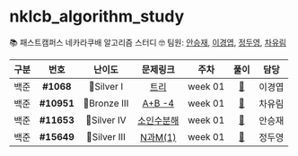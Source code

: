 # nklcb_algorithm_study

📚 패스트캠퍼스 네카라쿠배 알고리즘 스터디
🤓 팀원: [안승재](https://github.com/getState), [이경엽](https://github.com/kyupkyup), [정두영](https://github.com/dooyeong20), [차유림](https://github.com/chacha912)

| 구분 |    번호    |    난이도    |                      문제링크                       |  주차   |                풀이                 |  담당  |
| :--: | :--------: | :----------: | :-------------------------------------------------: | :-----: | :---------------------------------: | :----: |
| 백준 | **#1068**  |  🥈Silver I  |    [트리](https://www.acmicpc.net/problem/1068)     | week 01 |    [📂](./week01/BOJ_1068_트리)     | 이경엽 |
| 백준 | **#10951** | 🥉Bronze III |   [A+B -4](https://www.acmicpc.net/problem/10951)   | week 01 |   [📂](./week01/BOJ_10951_A+B-4)    | 차유림 |
| 백준 | **#11653** | 🥈Silver IV  | [소인수분해](https://www.acmicpc.net/problem/11653) | week 01 | [📂](./week01/BOJ_11653_소인수분해) | 안승재 |
| 백준 | **#15649** | 🥈Silver III |  [N과M(1)](https://www.acmicpc.net/problem/15649)   | week 01 | [📂](<./week01/BOJ_15649_N과M(1)>)  | 정두영 |
